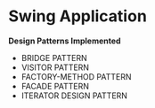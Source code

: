 # Swing Application

**Design Patterns Implemented** 

- BRIDGE PATTERN
- VISITOR PATTERN
- FACTORY-METHOD PATTERN
- FACADE PATTERN
- ITERATOR DESIGN PATTERN

